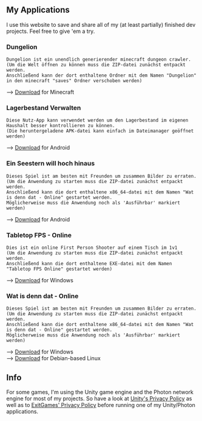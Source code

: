 ## My Applications

I use this website to save and share all of my (at least partially) finished dev projects.
Feel free to give 'em a try.

### Dungelion

```
Dungelion ist ein unendlich generierender minecraft dungeon crawler.
(Um die Welt öffnen zu können muss die ZIP-datei zunächst entpackt werden.
Anschließend kann der dort enthaltene Ordner mit dem Namen "Dungelion" in den minecraft "saves" Ordner verschoben werden)
```
--> [Download](https://github.com/Xenomojin/DevProjects/raw/master/Dungelion.zip) for Minecraft

### Lagerbestand Verwalten

```
Diese Nutz-App kann verwendet werden um den Lagerbestand im eigenen Haushalt besser kontrollieren zu können.
(Die heruntergeladene APK-datei kann einfach im Dateimanager geöffnet werden)
```
--> [Download](https://github.com/Xenomojin/DevProjects/raw/master/Lagerbestand%20Verwalten.apk) for Android

### Ein Seestern will hoch hinaus

```
Dieses Spiel ist am besten mit Freunden um zusammen Bilder zu erraten.
(Um die Anwendung zu starten muss die ZIP-datei zunächst entpackt werden.
Anschließend kann die dort enthaltene x86_64-datei mit dem Namen "Wat is denn dat - Online" gestartet werden.
Möglicherweise muss die Anwendung noch als 'Ausführbar' markiert werden)
```
--> [Download](https://github.com/Xenomojin/DevProjects/raw/master/EinSeesternWillHochHinaus.apk) for Android

### Tabletop FPS - Online

```
Dies ist ein online First Person Shooter auf einem Tisch im 1v1
(Um die Anwendung zu starten muss die ZIP-datei zunächst entpackt werden.
Anschließend kann die dort enthaltene EXE-datei mit dem Namen "Tabletop FPS Online" gestartet werden)
```
--> [Download](https://github.com/Xenomojin/DevProjects/raw/master/Tabletop%20FPS%20Online.zip) for Windows

### Wat is denn dat - Online

```
Dieses Spiel ist am besten mit Freunden um zusammen Bilder zu erraten.
(Um die Anwendung zu starten muss die ZIP-datei zunächst entpackt werden.
Anschließend kann die dort enthaltene x86_64-datei mit dem Namen "Wat is denn dat - Online" gestartet werden.
Möglicherweise muss die Anwendung noch als 'Ausführbar' markiert werden)
```
--> [Download](https://github.com/Xenomojin/DevProjects/raw/master/Wat-is-denn-dat-Online_Windows.zip) for Windows\
--> [Download](https://github.com/Xenomojin/DevProjects/raw/master/Wat-is-denn-dat-Online_Linux.zip) for Debian-based Linux


## Info

For some games, I'm using the Unity game engine and the Photon network engine for most of my projects. So have a look at [Unity's Privacy Policy](https://unity3d.com/de/legal/privacy-policy) as well as to [ExitGames' Privacy Policy](https://dashboard.photonengine.com/en-US/account/privacyandcookiepolicy) before running one of my Unity/Photon applications.
